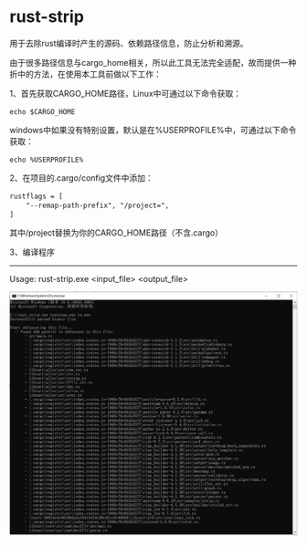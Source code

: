 # rust-strip
用于去除rust编译时产生的源码、依赖路径信息，防止分析和溯源。

由于很多路径信息与cargo_home相关，所以此工具无法完全适配，故而提供一种折中的方法，在使用本工具前做以下工作：

1、首先获取CARGO_HOME路径，Linux中可通过以下命令获取：

``` 
echo $CARGO_HOME
```

windows中如果没有特别设置，默认是在%USERPROFILE%中，可通过以下命令获取：

```
echo %USERPROFILE%
```
2、在项目的.cargo/config文件中添加：

``` 	
rustflags = [
	"--remap-path-prefix", "/project=",
]
```

其中/project替换为你的CARGO_HOME路径（不含.cargo）

3、编译程序

****

Usage: rust-strip.exe <input_file> <output_file>

![image1](img.png)
